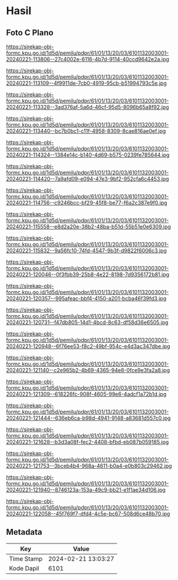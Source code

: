 # Hasil

## Foto C Plano

https://sirekap-obj-formc.kpu.go.id/1d5d/pemilu/pdpr/61/01/13/20/03/6101132003001-20240221-113806--27c4002e-6116-4b7d-9114-40ccd9642e2a.jpg

https://sirekap-obj-formc.kpu.go.id/1d5d/pemilu/pdpr/61/01/13/20/03/6101132003001-20240221-113109--4f9911de-7cb0-4919-95cb-b51994793c5e.jpg

https://sirekap-obj-formc.kpu.go.id/1d5d/pemilu/pdpr/61/01/13/20/03/6101132003001-20240221-113328--3ad376af-5a6d-46cf-95d5-8096b65a8f92.jpg

https://sirekap-obj-formc.kpu.go.id/1d5d/pemilu/pdpr/61/01/13/20/03/6101132003001-20240221-113440--bc7b0bc1-c11f-4958-8309-8cae816ae0ef.jpg

https://sirekap-obj-formc.kpu.go.id/1d5d/pemilu/pdpr/61/01/13/20/03/6101132003001-20240221-114324--1384e14c-b140-4d69-b575-0239fe785644.jpg

https://sirekap-obj-formc.kpu.go.id/1d5d/pemilu/pdpr/61/01/13/20/03/6101132003001-20240221-114420--7a9afd09-e094-47e3-9bf2-952cfa6c4453.jpg

https://sirekap-obj-formc.kpu.go.id/1d5d/pemilu/pdpr/61/01/13/20/03/6101132003001-20240221-114756--c9246bcc-bf29-45f8-be77-f6a2c387e9f0.jpg

https://sirekap-obj-formc.kpu.go.id/1d5d/pemilu/pdpr/61/01/13/20/03/6101132003001-20240221-115558--e8d2a20e-38b2-48ba-b51d-55b51e0e6309.jpg

https://sirekap-obj-formc.kpu.go.id/1d5d/pemilu/pdpr/61/01/13/20/03/6101132003001-20240221-115832--9a56fc10-74fd-4547-9b3f-d9822f6006c3.jpg

https://sirekap-obj-formc.kpu.go.id/1d5d/pemilu/pdpr/61/01/13/20/03/6101132003001-20240221-120046--0f3fbb39-25b8-4e22-8198-7d9356172b81.jpg

https://sirekap-obj-formc.kpu.go.id/1d5d/pemilu/pdpr/61/01/13/20/03/6101132003001-20240221-120357--995afeac-bbf4-4150-a201-bcba46f39fd3.jpg

https://sirekap-obj-formc.kpu.go.id/1d5d/pemilu/pdpr/61/01/13/20/03/6101132003001-20240221-120731--f47db805-14d1-4bcd-8c63-df58d36e6505.jpg

https://sirekap-obj-formc.kpu.go.id/1d5d/pemilu/pdpr/61/01/13/20/03/6101132003001-20240221-120948--6f76ee53-f8c2-49bf-954c-e4d3ac347dbe.jpg

https://sirekap-obj-formc.kpu.go.id/1d5d/pemilu/pdpr/61/01/13/20/03/6101132003001-20240221-121140--c2e965b2-4b69-4365-94e8-0fce9e3fa2a8.jpg

https://sirekap-obj-formc.kpu.go.id/1d5d/pemilu/pdpr/61/01/13/20/03/6101132003001-20240221-121309--618226fc-908f-4605-99e6-4adcf1a72b1d.jpg

https://sirekap-obj-formc.kpu.go.id/1d5d/pemilu/pdpr/61/01/13/20/03/6101132003001-20240221-121444--636eb6ca-b98d-4941-9148-a83681d557c0.jpg

https://sirekap-obj-formc.kpu.go.id/1d5d/pemilu/pdpr/61/01/13/20/03/6101132003001-20240221-121628--b3d3a08f-fec2-4408-bfbd-eb087b059185.jpg

https://sirekap-obj-formc.kpu.go.id/1d5d/pemilu/pdpr/61/01/13/20/03/6101132003001-20240221-121753--3bceb4b4-968a-4611-b0a4-e0b803c29462.jpg

https://sirekap-obj-formc.kpu.go.id/1d5d/pemilu/pdpr/61/01/13/20/03/6101132003001-20240221-121940--8746123a-153a-49c9-bb21-e1f1ae34d106.jpg

https://sirekap-obj-formc.kpu.go.id/1d5d/pemilu/pdpr/61/01/13/20/03/6101132003001-20240221-122058--45f769f7-dfd4-4c5e-bc67-508d6ce48b70.jpg


## Metadata

| Key        | Value               |
| ---------- | ------------------- |
| Time Stamp | 2024-02-21 13:03:27 |
| Kode Dapil | 6101                |



